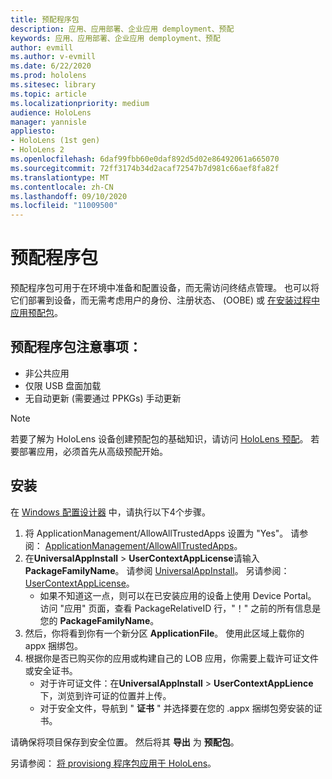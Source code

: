 ```yaml
---
title: 预配程序包
description: 应用、应用部署、企业应用 demployment、预配
keywords: 应用、应用部署、企业应用 demployment、预配
author: evmill
ms.author: v-evmill
ms.date: 6/22/2020
ms.prod: hololens
ms.sitesec: library
ms.topic: article
ms.localizationpriority: medium
audience: HoloLens
manager: yannisle
appliesto:
- HoloLens (1st gen)
- HoloLens 2
ms.openlocfilehash: 6daf99fbb60e0daf892d5d02e86492061a665070
ms.sourcegitcommit: 72ff3174b34d2acaf72547b7d981c66aef8fa82f
ms.translationtype: MT
ms.contentlocale: zh-CN
ms.lasthandoff: 09/10/2020
ms.locfileid: "11009500"
---
```

# 预配程序包

预配程序包可用于在环境中准备和配置设备，而无需访问终结点管理。 也可以将它们部署到设备，而无需考虑用户的身份、注册状态、 (OOBE) 或 [在安装过程中应用预配包](https://docs.microsoft.com/hololens/hololens-provisioning##apply-a-provisioning-package-to-hololens-during-setup)。

## 预配程序包注意事项：
* 非公共应用
* 仅限 USB 盘面加载
* 无自动更新 (需要通过 PPKGs) 手动更新

> [!NOTE] 
> 若要了解为 HoloLens 设备创建预配包的基础知识，请访问 [HoloLens 预配](https://docs.microsoft.com/hololens/hololens-provisioning)。 若要部署应用，必须首先从高级预配开始。 

## 安装

在 [Windows 配置设计器](https://www.microsoft.com/store/productId/9NBLGGH4TX22) 中，请执行以下4个步骤。

1. 将 ApplicationManagement/AllowAllTrustedApps 设置为 "Yes"。 请参阅： [ApplicationManagement/AllowAllTrustedApps](https://docs.microsoft.com/windows/client-management/mdm/policy-csp-applicationmanagement#applicationmanagement-allowalltrustedapps)。
2. 在**UniversalAppInstall**  >  **UserContextAppLicense**请输入**PackageFamilyName**。 请参阅 [UniversalAppInstall](https://docs.microsoft.com/windows/configuration/wcd/wcd-universalappinstall)。 另请参阅： [UserContextAppLicense](https://docs.microsoft.com/windows/configuration/wcd/wcd-universalappinstall#usercontextapplicense)。
    - 如果不知道这一点，则可以在已安装应用的设备上使用 Device Portal。 访问 "应用" 页面，查看 PackageRelativeID 行，"！" 之前的所有信息是您的 **PackageFamilyName**。
3. 然后，你将看到你有一个新分区 **ApplicationFile**。 使用此区域上载你的 appx 捆绑包。 
4. 根据你是否已购买你的应用或构建自己的 LOB 应用，你需要上载许可证文件或安全证书。
    - 对于许可证文件：在**UniversalAppInstall**  >  **UserContextAppLience**下，浏览到许可证的位置并上传。 
    - 对于安全文件，导航到 " **证书** " 并选择要在您的 .appx 捆绑包旁安装的证书。 

请确保将项目保存到安全位置。 然后将其 **导出** 为 **预配包**。  
    
另请参阅： [将 provisiong 程序包应用于 HoloLens](https://docs.microsoft.com/hololens/hololens-provisioning#apply-a-provisioning-package-to-hololens-during-setup)。

